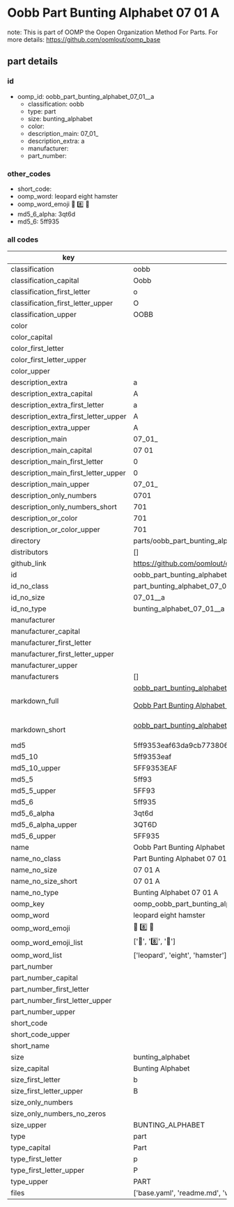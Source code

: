 # Oobb Part Bunting Alphabet 07 01  A  

note: This is part of OOMP the Oopen Organization Method For Parts. For more details: https://github.com/oomlout/oomp_base

##  part details





### id
* oomp_id: oobb_part_bunting_alphabet_07_01__a
  * classification: oobb
  * type: part
  * size: bunting_alphabet
  * color: 
  * description_main: 07_01_
  * description_extra: a
  * manufacturer: 
  * part_number: 

### other_codes
* short_code: 
* oomp_word: leopard eight hamster
* oomp_word_emoji :leopard: :eight: :hamster:
* md5_6_alpha: 3qt6d
* md5_6: 5ff935

### all codes 
| key | value |  
| --- | --- |  
| classification | oobb |  
| classification_capital | Oobb |  
| classification_first_letter | o |  
| classification_first_letter_upper | O |  
| classification_upper | OOBB |  
| color |  |  
| color_capital |  |  
| color_first_letter |  |  
| color_first_letter_upper |  |  
| color_upper |  |  
| description_extra | a |  
| description_extra_capital | A |  
| description_extra_first_letter | a |  
| description_extra_first_letter_upper | A |  
| description_extra_upper | A |  
| description_main | 07_01_ |  
| description_main_capital | 07 01  |  
| description_main_first_letter | 0 |  
| description_main_first_letter_upper | 0 |  
| description_main_upper | 07_01_ |  
| description_only_numbers | 0701 |  
| description_only_numbers_short | 701 |  
| description_or_color | 701 |  
| description_or_color_upper | 701 |  
| directory | parts/oobb_part_bunting_alphabet_07_01__a |  
| distributors | [] |  
| github_link | https://github.com/oomlout/oomlout_oomp_part_src/tree/main/parts/oobb_part_bunting_alphabet_07_01__a/working |  
| id | oobb_part_bunting_alphabet_07_01__a |  
| id_no_class | part_bunting_alphabet_07_01__a |  
| id_no_size | 07_01__a |  
| id_no_type | bunting_alphabet_07_01__a |  
| manufacturer |  |  
| manufacturer_capital |  |  
| manufacturer_first_letter |  |  
| manufacturer_first_letter_upper |  |  
| manufacturer_upper |  |  
| manufacturers | [] |  
| markdown_full | [oobb_part_bunting_alphabet_07_01__a](https://github.com/oomlout/oomlout_oomp_part_src/tree/main/parts/oobb_part_bunting_alphabet_07_01__a/working)<br>[](https://github.com/oomlout/oomlout_oomp_part_src/tree/main/parts/oobb_part_bunting_alphabet_07_01__a/working)<br>[Oobb Part Bunting Alphabet 07 01  A](https://github.com/oomlout/oomlout_oomp_part_src/tree/main/parts/oobb_part_bunting_alphabet_07_01__a/working)<br><br> |  
| markdown_short | [oobb_part_bunting_alphabet_07_01__a](https://github.com/oomlout/oomlout_oomp_part_src/tree/main/parts/oobb_part_bunting_alphabet_07_01__a/working)<br><br> |  
| md5 | 5ff9353eaf63da9cb7738062f89acca0 |  
| md5_10 | 5ff9353eaf |  
| md5_10_upper | 5FF9353EAF |  
| md5_5 | 5ff93 |  
| md5_5_upper | 5FF93 |  
| md5_6 | 5ff935 |  
| md5_6_alpha | 3qt6d |  
| md5_6_alpha_upper | 3QT6D |  
| md5_6_upper | 5FF935 |  
| name | Oobb Part Bunting Alphabet 07 01  A |  
| name_no_class | Part Bunting Alphabet 07 01  A |  
| name_no_size | 07 01  A |  
| name_no_size_short | 07 01  A |  
| name_no_type | Bunting Alphabet 07 01  A |  
| oomp_key | oomp_oobb_part_bunting_alphabet_07_01__a |  
| oomp_word | leopard eight hamster |  
| oomp_word_emoji | :leopard: :eight: :hamster: |  
| oomp_word_emoji_list | [':leopard:', ':eight:', ':hamster:'] |  
| oomp_word_list | ['leopard', 'eight', 'hamster'] |  
| part_number |  |  
| part_number_capital |  |  
| part_number_first_letter |  |  
| part_number_first_letter_upper |  |  
| part_number_upper |  |  
| short_code |  |  
| short_code_upper |  |  
| short_name |  |  
| size | bunting_alphabet |  
| size_capital | Bunting Alphabet |  
| size_first_letter | b |  
| size_first_letter_upper | B |  
| size_only_numbers |  |  
| size_only_numbers_no_zeros |  |  
| size_upper | BUNTING_ALPHABET |  
| type | part |  
| type_capital | Part |  
| type_first_letter | p |  
| type_first_letter_upper | P |  
| type_upper | PART |  
| files | ['base.yaml', 'readme.md', 'working.json', 'working.yaml'] |  
